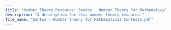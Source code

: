 ```yaml
---
title: "Number Theory Resource: Santos   Number Theory For Mathematical Contests"
description: "A description for this number theory resource."
file_name: "Santos - Number Theory for Mathematical Contests.pdf"
---
```

